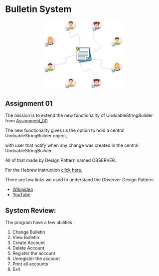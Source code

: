 # Bulletin System
 <p align="center">
<img src="photo_1.png" width="50%"/>
</p>


## Assignment 01

The mission is to extend the new functionality of UndoableStringBuilder from [Assignment_00](https://github.com/SariSafe/OOP_HW_00_ARIEL)


The new functionality gives us the option to hold a central UndoableStringBuilder object,

with user that notify when any change was created in the central UndoableStringBuilder.

All of that made by Design Pattern named OBSERVER.

 


For the Hebrew instruction [click here.](https://github.com/SariSafe/OOP.Assignment1/blob/master/Matala1.pdf)

There are tow links we used to understand the Observer Design Pattern:

- [Wikipidea](https://en.wikipedia.org/wiki/Observer_pattern)
- [YouTube](https://www.youtube.com/watch?v=_BpmfnqjgzQ)

## System Review:
The program have a few abilities :
1. Change Bulletin
2. View Bulletin
3. Create Account
4.  Delete Account
5.  Register the account
6. Unregister the account
7. Print all accounts
8. Exit





